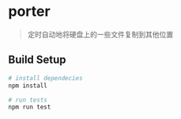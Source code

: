 # porter

> 定时自动地将硬盘上的一些文件复制到其他位置

## Build Setup

```bash
# install dependecies
npm install

# run tests
npm run test
```

